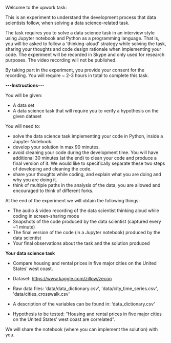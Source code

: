 Welcome to the upwork task:

This is an experiment to understand the development process that data scientists follow, when solving a data science-related task.

The task requires you to solve a data science task in an interview style using Jupyter notebook and Python as a programming language. That is, you will be asked to follow a 'thinking-aloud' strategy while solving the task, sharing your thoughts and code design rationale when implementing your code. The experiment will be recorded in Skype and only used for research purposes. The video recording will not be published. 

By taking part in the experiment, you provide your consent for the recording. You will require ~ 2-3 hours in total to complete this task.

**---Instructions---**

You will be given:

* A data set
* A data science task that will require you to verify a hypothesis on the given dataset

You will need to: 

* solve the data science task implementing your code in Python, inside a Jupyter Notebook.
* develop your solution in max 90 minutes.
* avoid cleaning your code during the development time. You will have additional 30 minutes (at the end) to clean your code and produce a final version of it. We would like to specifically separate these two steps of developing and cleaning the code.
* share your thoughts while coding, and explain what you are doing and why you are doing it.
* think of multiple paths in the analysis of the data, you are allowed and encouraged to think of different forks. 

At the end of the experiment we will obtain the following things: 
* The audio & video recording of the data scientist thinking aloud while coding in screen-sharing mode
* Snapshots of the code produced by the data scientist (captured every ~1 minute)
* The final version of the code (in a Jupyter notebook) produced by the data scientist
* Your final observations about the task and the solution produced

**Your data science task**

* Compare housing and rental prices in five major cities on the United States’ west coast.

* Dataset: https://www.kaggle.com/zillow/zecon

* Raw data files: ‘data/data_dictionary.csv', 'data/city_time_series.csv', 'data/cities_crosswalk.csv'

* A description of the variables can be found in: ‘data_dictionary.csv'

* Hypothesis to be tested: “Housing and rental prices in five major cities on the United States’ west coast are correlated”.

We will share the notebook (where you can implement the solution) with you.
